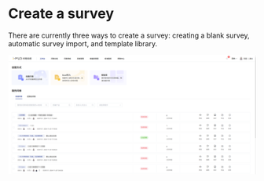 # Create a survey

There are currently three ways to create a survey: creating a blank survey, automatic survey import, and template library.

![创建问卷页](../../.gitbook/assets/企业微信截图_17331106425650.png)

